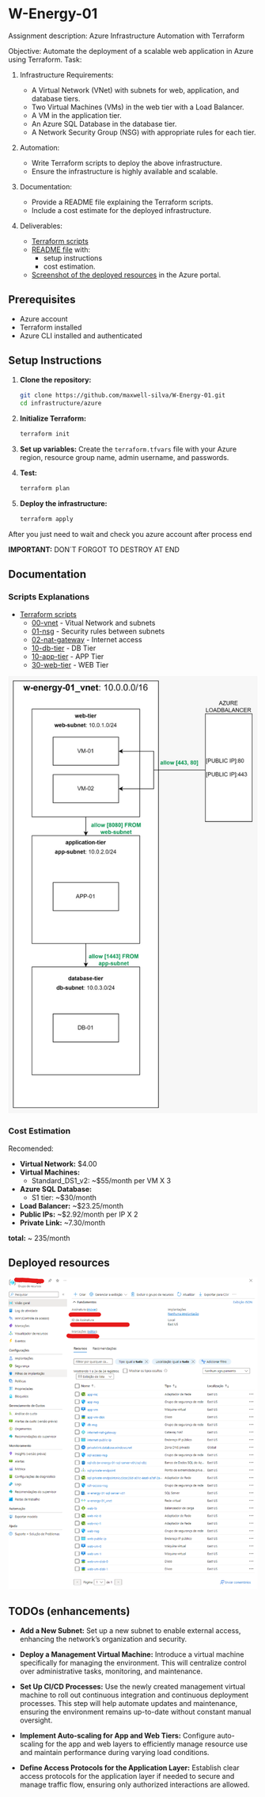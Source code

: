 # W-Energy-01

Assignment description: Azure Infrastructure Automation with Terraform

Objective: Automate the deployment of a scalable web application in Azure using Terraform.
Task:

1. Infrastructure Requirements:

   - A Virtual Network (VNet) with subnets for web, application, and database tiers.
   - Two Virtual Machines (VMs) in the web tier with a Load Balancer.
   - A VM in the application tier.
   - An Azure SQL Database in the database tier.
   - A Network Security Group (NSG) with appropriate rules for each tier.

2. Automation:

   - Write Terraform scripts to deploy the above infrastructure.
   - Ensure the infrastructure is highly available and scalable.

3. Documentation:

   - Provide a README file explaining the Terraform scripts.
   - Include a cost estimate for the deployed infrastructure.

4. Deliverables:
   - [Terraform scripts](./infrastructure/azure/)
   - [README file](./README.md) with:
     - setup instructions
     - cost estimation.
   - [Screenshot of the deployed resources](#deployed-resources) in the Azure portal.

## Prerequisites

- Azure account
- Terraform installed
- Azure CLI installed and authenticated

## Setup Instructions

1. **Clone the repository:**

   ```bash
   git clone https://github.com/maxwell-silva/W-Energy-01.git
   cd infrastructure/azure
   ```

2. **Initialize Terraform:**

   ```bash
   terraform init
   ```

3. **Set up variables:**
   Create the `terraform.tfvars` file with your Azure region, resource group name, admin username, and passwords.

4. **Test:**

   ```bash
   terraform plan
   ```

5. **Deploy the infrastructure:**

   ```bash
   terraform apply
   ```

After you just need to wait and check you azure account after process end

**IMPORTANT:** DON`T FORGOT TO DESTROY AT END

## Documentation

### Scripts Explanations

- [Terraform scripts](./infrastructure/azure/)
  - [00-vnet](./infrastructure/azure/00-vnet/) - Vitual Network and subnets
  - [01-nsg](./infrastructure/azure/01-nsg/) - Security rules between subnets
  - [02-nat-gateway](./infrastructure/azure/02-nat-gateway/) - Internet access
  - [10-db-tier](./infrastructure/azure/10-db-tier/) - DB Tier
  - [10-app-tier](./infrastructure/azure/20-app-tier/) - APP Tier
  - [30-web-tier](./infrastructure/azure/30-web-tier/) - WEB Tier

![image](./imgs/img01.jpeg)

### Cost Estimation

Recomended:

- **Virtual Network:** $4.00
- **Virtual Machines:**
  - Standard_DS1_v2: ~$55/month per VM X 3
- **Azure SQL Database:**
  - S1 tier: ~$30/month
- **Load Balancer:** ~$23.25/month
- **Public IPs:** ~$2.92/month per IP X 2
- **Private Link:** ~7.30/month

**total:** ~ 235/month

## Deployed resources

![deployed-resources](./imgs/w-energy_group-resource.png)

## TODOs (enhancements)

- **Add a New Subnet:** Set up a new subnet to enable external access, enhancing the network’s organization and security.

- **Deploy a Management Virtual Machine:** Introduce a virtual machine specifically for managing the environment. This will centralize control over administrative tasks, monitoring, and maintenance.

- **Set Up CI/CD Processes:** Use the newly created management virtual machine to roll out continuous integration and continuous deployment processes. This step will help automate updates and maintenance, ensuring the environment remains up-to-date without constant manual oversight.

- **Implement Auto-scaling for App and Web Tiers:** Configure auto-scaling for the app and web layers to efficiently manage resource use and maintain performance during varying load conditions.

- **Define Access Protocols for the Application Layer:** Establish clear access protocols for the application layer if needed to secure and manage traffic flow, ensuring only authorized interactions are allowed.

